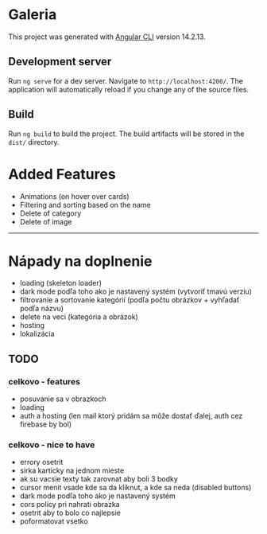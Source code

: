 # Galeria

This project was generated with [Angular CLI](https://github.com/angular/angular-cli) version 14.2.13.

## Development server

Run `ng serve` for a dev server. Navigate to `http://localhost:4200/`. The application will automatically reload if you change any of the source files.

## Build

Run `ng build` to build the project. The build artifacts will be stored in the `dist/` directory.

# Added Features

- Animations (on hover over cards)
- Filtering and sorting based on the name
- Delete of category
- Delete of image

---

# Nápady na doplnenie

- loading (skeleton loader)
- dark mode podľa toho ako je nastavený systém (vytvoriť tmavú verziu)
- filtrovanie a sortovanie kategórií (podľa počtu obrázkov + vyhľadať podľa názvu)
- delete na veci (kategória a obrázok)
- hosting
- lokalizácia

## TODO

### celkovo - features
- posuvanie sa v obrazkoch
- loading
- auth a hosting (len mail ktorý pridám sa môže dostať ďalej, auth cez firebase by bol)

### celkovo - nice to have
- errory osetrit
- sirka karticky na jednom mieste
- ak su vacsie texty tak zarovnat aby boli 3 bodky
- cursor menit vsade kde sa da kliknut, a kde sa neda (disabled buttons)
- dark mode podľa toho ako je nastavený systém
- cors policy pri nahrati obrazka
- osetrit aby to bolo co najlepsie 
- poformatovat vsetko
